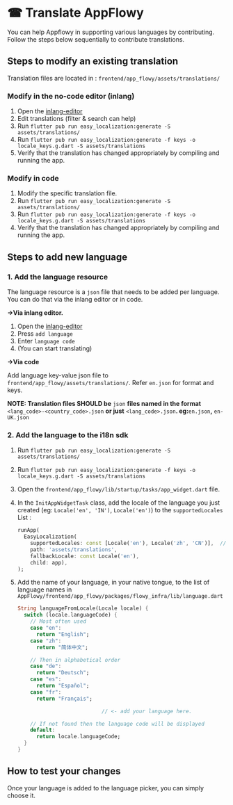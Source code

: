 # ☎ Translate AppFlowy

You can help Appflowy in supporting various languages by contributing. Follow the steps below sequentially to contribute translations.

## Steps to modify an existing translation

Translation files are located in : `frontend/app_flowy/assets/translations/`

### Modify in the no-code editor (inlang)

1. Open the [inlang-editor](https://inlang.com/editor/github.com/AppFlowy-IO/AppFlowy)
2. Edit translations (filter & search can help)
4. Run `flutter pub run easy_localization:generate -S assets/translations/`
5. Run `flutter pub run easy_localization:generate -f keys -o locale_keys.g.dart -S assets/translations`
6. Verify that the translation has changed appropriately by compiling and running the app.

### Modify in code

1. Modify the specific translation file.
2. Run `flutter pub run easy_localization:generate -S assets/translations/`
3. Run `flutter pub run easy_localization:generate -f keys -o locale_keys.g.dart -S assets/translations`
4. Verify that the translation has changed appropriately by compiling and running the app.

## Steps to add new language

### 1. Add the language resource

The language resource is a `json` file that needs to be added per language. You can do that via the inlang editor or in code.

**->Via inlang editor.**

1. Open the [inlang-editor](https://inlang.com/editor/github.com/AppFlowy-IO/AppFlowy)
2. Press `add language`
3. Enter `language code`
4. (You can start translating)

**->Via code**

Add language key-value json file to `frontend/app_flowy/assets/translations/`. Refer `en.json` for format and keys.

**NOTE: Translation files SHOULD be** `json` **files named in the format** `<lang_code>-<country_code>.json` **or just** `<lang_code>.json`**. eg:**`en.json`**,** `en-UK.json`


### 2. Add the language to the i18n sdk

1. Run `flutter pub run easy_localization:generate -S assets/translations/`
2. Run `flutter pub run easy_localization:generate -f keys -o locale_keys.g.dart -S assets/translations`
3. Open the `frontend/app_flowy/lib/startup/tasks/app_widget.dart` file.
4. In the `InitAppWidgetTask` class, add the locale of the language you just created (eg: `Locale('en', 'IN')`, `Locale('en')`) to the `supportedLocales` List :

    ```dart
    runApp(
      EasyLocalization(
        supportedLocales: const [Locale('en'), Locale('zh', 'CN')],  // <---- Add locale to this list
        path: 'assets/translations',
        fallbackLocale: const Locale('en'),
        child: app),
    );    
    ```
5. Add the name of your language, in your native tongue, to the list of language names in `AppFlowy/frontend/app_flowy/packages/flowy_infra/lib/language.dart`
    ```dart
    String languageFromLocale(Locale locale) {
      switch (locale.languageCode) {
        // Most often used
        case "en":
          return "English";
        case "zh":
          return "简体中文";

        // Then in alphabetical order
        case "de":
          return "Deutsch";
        case "es":
          return "Español";
        case "fr":
          return "Français";

                               // <- add your language here.

        // If not found then the language code will be displayed
        default:
          return locale.languageCode;
      }
    }
    ```


## How to test your changes

Once your language is added to the language picker, you can simply choose it.
